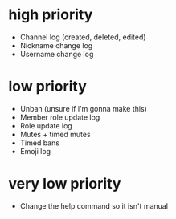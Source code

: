 # high priority

* Channel log (created, deleted, edited)
* Nickname change log
* Username change log

# low priority

* Unban (unsure if i'm gonna make this)
* Member role update log
* Role update log
* Mutes + timed mutes
* Timed bans
* Emoji log

# very low priority

* Change the help command so it isn't manual
